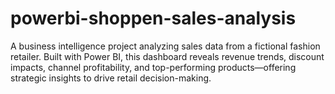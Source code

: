 # powerbi-shoppen-sales-analysis
A business intelligence project analyzing sales data from a fictional fashion retailer. Built with Power BI, this dashboard reveals revenue trends, discount impacts, channel profitability, and top-performing products—offering strategic insights to drive retail decision-making.
